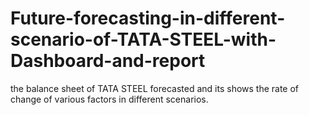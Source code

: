 # Future-forecasting-in-different-scenario-of-TATA-STEEL-with-Dashboard-and-report
the balance sheet of TATA STEEL forecasted and its shows the rate of change of various factors in different scenarios.
